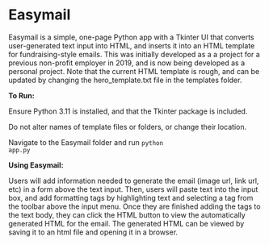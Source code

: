 # Easymail

Easymail is a simple, one-page Python app with a Tkinter UI that converts user-generated text input into HTML, and inserts it into an HTML template for fundraising-style emails. This was initially developed as a a project for a previous non-profit employer in 2019, and is now being developed as a personal project. Note that the current HTML template is rough, and can be updated by changing the hero_template.txt file in the templates folder.

<strong>To Run:</strong>

Ensure Python 3.11 is installed, and that the Tkinter package is included.

Do not alter names of template files or folders, or change their location.

Navigate to the Easymail folder and run <code>python app.py</code>

<strong>Using Easymail:</strong>

Users will add information needed to generate the email (image url, link url, etc) in a form above the text input. Then, users will paste text into the input box, and add formatting tags by highlighting text and selecting a tag from the toolbar above the input menu. Once they are finished adding the tags to the text body, they can click the HTML button to view the automatically generated HTML for the email. The generated HTML can be viewed by saving it to an html file and opening it in a browser.
